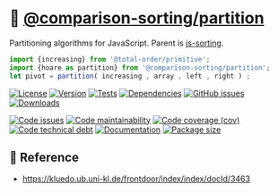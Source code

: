 :cake:
[@comparison-sorting/partition](https://comparison-sorting.github.io/partition)
==

Partitioning algorithms for JavaScript. Parent is
[js-sorting](https://github.com/make-github-pseudonymous-again/js-sorting).

```js
import {increasing} from '@total-order/primitive';
import {hoare as partition} from '@comparison-sorting/partition';
let pivot = partition( increasing , array , left , right ) ;
```

[![License](https://img.shields.io/github/license/comparison-sorting/partition.svg)](https://raw.githubusercontent.com/comparison-sorting/partition/main/LICENSE)
[![Version](https://img.shields.io/npm/v/@comparison-sorting/partition.svg)](https://www.npmjs.org/package/@comparison-sorting/partition)
[![Tests](https://img.shields.io/github/workflow/status/comparison-sorting/partition/ci:test?event=push&label=tests)](https://github.com/comparison-sorting/partition/actions/workflows/ci:test.yml?query=branch:main)
[![Dependencies](https://img.shields.io/librariesio/github/comparison-sorting/partition.svg)](https://github.com/comparison-sorting/partition/network/dependencies)
[![GitHub issues](https://img.shields.io/github/issues/comparison-sorting/partition.svg)](https://github.com/comparison-sorting/partition/issues)
[![Downloads](https://img.shields.io/npm/dm/@comparison-sorting/partition.svg)](https://www.npmjs.org/package/@comparison-sorting/partition)

[![Code issues](https://img.shields.io/codeclimate/issues/comparison-sorting/partition.svg)](https://codeclimate.com/github/comparison-sorting/partition/issues)
[![Code maintainability](https://img.shields.io/codeclimate/maintainability/comparison-sorting/partition.svg)](https://codeclimate.com/github/comparison-sorting/partition/trends/churn)
[![Code coverage (cov)](https://img.shields.io/codecov/c/gh/comparison-sorting/partition/main.svg)](https://codecov.io/gh/comparison-sorting/partition)
[![Code technical debt](https://img.shields.io/codeclimate/tech-debt/comparison-sorting/partition.svg)](https://codeclimate.com/github/comparison-sorting/partition/trends/technical_debt)
[![Documentation](https://comparison-sorting.github.io/partition/badge.svg)](https://comparison-sorting.github.io/partition/source.html)
[![Package size](https://img.shields.io/bundlephobia/minzip/@comparison-sorting/partition)](https://bundlephobia.com/result?p=@comparison-sorting/partition)

## :scroll: Reference

  - https://kluedo.ub.uni-kl.de/frontdoor/index/index/docId/3463
